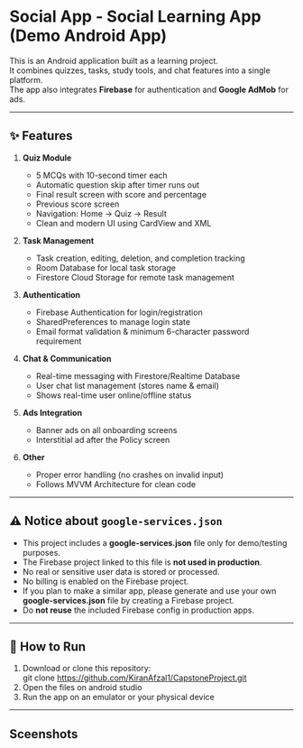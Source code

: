 # Social App - Social Learning App (Demo Android App)

This is an Android application built as a learning project.  
It combines quizzes, tasks, study tools, and chat features into a single platform.  
The app also integrates **Firebase** for authentication and **Google AdMob** for ads.

---

## ✨ Features

1. **Quiz Module**
   - 5 MCQs with 10-second timer each  
   - Automatic question skip after timer runs out  
   - Final result screen with score and percentage
   - Previous score screen 
   - Navigation: Home → Quiz → Result  
   - Clean and modern UI using CardView and XML  

2. **Task Management**
   - Task creation, editing, deletion, and completion tracking  
   - Room Database for local task storage  
   - Firestore Cloud Storage for remote task management  

3. **Authentication**
   - Firebase Authentication for login/registration  
   - SharedPreferences to manage login state  
   - Email format validation & minimum 6-character password requirement  

4. **Chat & Communication**
   - Real-time messaging with Firestore/Realtime Database  
   - User chat list management (stores name & email)  
   - Shows real-time user online/offline status 

5. **Ads Integration**
   - Banner ads on all onboarding screens  
   - Interstitial ad after the Policy screen 

6. **Other**
   - Proper error handling (no crashes on invalid input)  
   - Follows MVVM Architecture for clean code  

---

## ⚠️ Notice about `google-services.json`

- This project includes a **google-services.json** file only for demo/testing purposes.  
- The Firebase project linked to this file is **not used in production**.  
- No real or sensitive user data is stored or processed.  
- No billing is enabled on the Firebase project.  
- If you plan to make a similar app, please generate and use your own **google-services.json** file by creating a Firebase project.  
- Do **not reuse** the included Firebase config in production apps.  

---

## 🚀 How to Run

1. Download or clone this repository:  
   git clone https://github.com/KiranAfzal1/CapstoneProject.git
2. Open the files on android studio
3. Run the app on an emulator or your physical device

---

## Sceenshots
